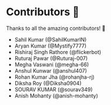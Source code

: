 # Contributors 💜

Thanks to all the amazing contributors! 🎉

- Sahil Kumar (@SahilKumarIN)
- Aryan Kumar (@Mystify7777)
- Rishiraj Singh Rathore (@flickerbot)
- Ruturaj Pawar (@Ruturaj-007)
- Megha Vaswani (@megha-66)
- Anshul Kunwar (@anshul407)
- Rohan Kumar Jha (@rohanjha-rj)
- Diksha Roy (@Diksha0904)
- SOURAV KUMAR (@sourav349)
- Anish Mohanty (@anish-mohanty)

